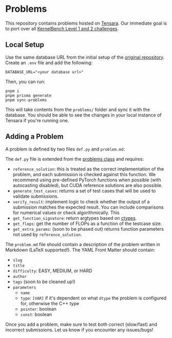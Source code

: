 # Problems
This repository contains problems hosted on [Tensara](https://tensara.org/). Our immediate goal is to port over all [KernelBench Level 1 and 2 challenges](https://github.com/ScalingIntelligence/KernelBench/tree/main/KernelBench). 

## Local Setup
Use the same database URL from the initial setup of the [original repository](https://github.com/tensara/tensara). Create an `.env` file and add the following:
```
DATABASE_URL="<your database url>"
```

Then, you can run:
```
pnpm i
pnpm prisma generate
pnpm sync-problems
```

This will take contents from the `problems/` folder and sync it with the database. You should be able to see the changes in your local instance of Tensara if you're running one. 

## Adding a Problem
A problem is defined by two files `def.py` and `problem.md`:

The `def.py` file is extended from the [problems class](https://github.com/tensara/tensara/blob/main/engine/problem.py) and requires:
- `reference_solution`: this is treated as the correct implementation of the problem, and each submission is checked against this function. We recommend using pre-defined PyTorch functions when possible (with autocasting disabled), but CUDA reference solutions are also possible.
- `generate_test_cases`: returns a set of test cases that will be used to validate submissions.
- `verify_result`: implement logic to check whether the output of a submission matches the expected result. You can include comparisons for numerical values or check algorithmically. This 
- `get_function_signature`: return argtypes based on [ctypes](https://docs.python.org/3/library/ctypes.html).
- `get_flops`: get the number of FLOPs as a function of the testcase size.
- `get_extra_params`: (soon to be phased out) returns function parameters not used by `reference_solution`.

The `problem.md` file should contain a description of the problem written in Markdown (LaTeX supported!). The YAML Front Matter should contain:
- `slug`
- `title`
- `difficulty`: EASY, MEDIUM, or HARD
- `author`
- `tags` (soon to be cleaned up!)
- `parameters`
  - `name`
  - `type`: `[VAR]` if it's dependent on what `dtype` the problem is configured for, otherwise the C++ type
  - `pointer`: boolean
  - `const`: boolean
 
Once you add a problem, make sure to test both correct (slow/fast) and incorrect submissions. Let us know if you encounter any issues/bugs!
